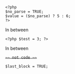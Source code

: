 ```
<?php
$no_parse = TRUE;
$value = ($no_parse) ? 5 : 6;
?>
```

In between

~~~
<?php $test = 3; ?>
~~~

In between

~~``~~
not code
~~``~~

~~~~~~
$last_block = TRUE;
~~~~~~
